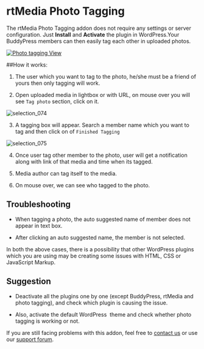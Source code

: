 # rtMedia Photo Tagging


The rtMedia Photo Tagging addon does not require any settings or server configuration. Just **Install** and **Activate** the plugin in WordPress.Your BuddyPress members can then easily tag each other in uploaded photos.

[![Photo tagging View](https://rtcamp.com/wp-content/uploads/2013/06/Selection_018-620x3141.png)](https://rtcamp.com/wp-content/uploads/2013/06/Selection_0181.png)

##How it works:

1. The user which you want to tag to the photo, he/she must be a friend of yours then only tagging will work. 

2. Open uploaded media in lightbox or with URL, on mouse over you will see `Tag photo` section, click on it. 

 ![selection_074](https://cloud.githubusercontent.com/assets/1140051/6978717/e7d278c6-d9f5-11e4-9a3c-887882bc6e09.png)

3. A tagging box will appear. Search a member name which you want to tag and then click on of `Finished Tagging`

![selection_075](https://cloud.githubusercontent.com/assets/1140051/6978727/163fb9a8-d9f6-11e4-9028-8095858d472c.png)
 
4. Once user tag other member to the photo, user will get a notification along with link of that media and time when its tagged. 


5. Media author can tag itself to the media. 


6. On mouse over, we can see who tagged to the photo. 


## Troubleshooting


	
  * When tagging a photo, the auto suggested name of member does not appear in text box.

	
  * After clicking an auto suggested name, the member is not selected.


In both the above cases, there is a possibility that other WordPress plugins which you are using may be creating some issues with HTML, CSS or JavaScript Markup.


## Suggestion

	
  * Deactivate all the plugins one by one (except BuddyPress, rtMedia and photo tagging), and check which plugin is causing the issue.

	
  * Also, activate the default WordPress  theme and check whether photo tagging is working or not.


If you are still facing problems with this addon, feel free to [contact us](https://rtcamp.com/contact/) or use our [support forum](https://rtcamp.com/groups/buddypress-media/forum/).
